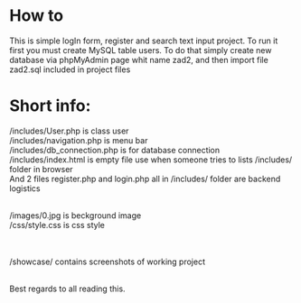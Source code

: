 # How to

This is simple logIn form, register and search text input project.
To run it first you must create MySQL table users. To do that simply create new database via phpMyAdmin page whit name zad2, and then import file zad2.sql included in project files 

# Short info:

/includes/User.php is class user<br>
/includes/navigation.php is menu bar<br>
/includes/db_connection.php is for database connection<br>
/includes/index.html is empty file use when someone tries to lists /includes/ folder in browser <br>
And 2 files register.php and login.php all in /includes/ folder are backend logistics <br><br>

/images/0.jpg  is beckground image<br>
/css/style.css is css style<br><br><br>

/showcase/ contains screenshots of working project<br><br>

Best regards to all reading this.
